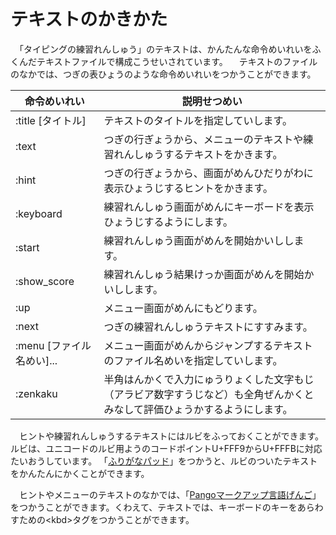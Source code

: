 # テキストのかきかた

　「タイピングの￹練習￺れんしゅう￻」のテキストは、かんたんな￹命令￺めいれい￻をふくんだテキストファイルで￹構成￺こうせい￻されています。
　テキストのファイルのなかでは、つぎの￹表￺ひょう￻のような￹命令￺めいれい￻をつかうことができます。

￹命令￺めいれい￻ | ￹説明￺せつめい￻
---|---
:title [タイトル] | テキストのタイトルを￹指定￺してい￻します。
:text | つぎの￹行￺ぎょう￻から、メニューのテキストや￹練習￺れんしゅう￻するテキストをかきます。
:hint | つぎの￹行￺ぎょう￻から、￹画面￺がめん￻ひだりがわに￹表示￺ひょうじ￻するヒントをかきます。
:keyboard | ￹練習￺れんしゅう￻￹画面￺がめん￻にキーボードを￹表示￺ひょうじ￻するようにします。
:start | ￹練習￺れんしゅう￻￹画面￺がめん￻を￹開始￺かいし￻します。
:show_score | ￹練習￺れんしゅう￻￹結果￺けっか￻￹画面￺がめん￻を￹開始￺かいし￻します。
:up | メニュー￹画面￺がめん￻にもどります。
:next | つぎの￹練習￺れんしゅう￻テキストにすすみます。
:menu [ファイル￹名￺めい￻]... | メニュー￹画面￺がめん￻からジャンプするテキストのファイル￹名￺めい￻を￹指定￺してい￻します。
:zenkaku | ￹半角￺はんかく￻で￹入力￺にゅうりょく￻した￹文字￺もじ￻（アラビア￹数字￺すうじ￻など）も￹全角￺ぜんかく￻とみなして￹評価￺ひょうか￻するようにします。

　ヒントや￹練習￺れんしゅう￻するテキストにはルビをふっておくことができます。
ルビは、ユニコードのルビ￹用￺よう￻のコードポイントU+FFF9からU+FFFBに￹対応￺たいおう￻しています。
「[ふりがなパッド](https://github.com/esrille/furiganapad)」をつかうと、ルビのついたテキストをかんたんにかくことができます。

　ヒントやメニューのテキストのなかでは、「[Pangoマークアップ￹言語￺げんご￻](https://developer.gnome.org/pygtk/stable/pango-markup-language.html)」をつかうことができます。くわえて、テキストでは、キーボードのキーをあらわすための&lt;kbd&gt;タグをつかうことができます。
